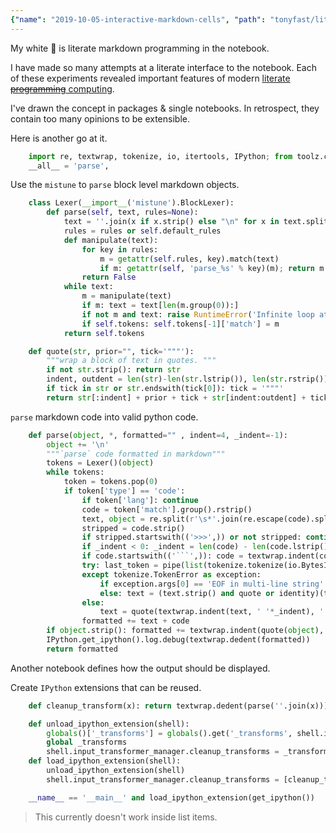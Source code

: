 ```yaml
---
{"name": "2019-10-05-interactive-markdown-cells", "path": "tonyfast/literacy", "modified_date": "October 14, 2019"}
---
```

My white 🐳 is literate markdown programming in the notebook.

I have made so many attempts at a literate interface to the notebook.  Each of these experiments revealed important features of modern [literate ~~programming~~ computing](http://blog.fperez.org/2013/04/literate-computing-and-computational.html).

I've drawn the concept in packages & single notebooks.  In retrospect, they contain too many opinions to be extensible.  

Here is another go at it.


```python
    import re, textwrap, tokenize, io, itertools, IPython; from toolz.curried import *
    __all__ = 'parse',
```

Use the `mistune` to `parse` block level markdown objects.


```python
    class Lexer(__import__('mistune').BlockLexer):
        def parse(self, text, rules=None):
            text = ''.join(x if x.strip() else "\n" for x in text.splitlines(True))
            rules = rules or self.default_rules
            def manipulate(text):
                for key in rules:
                    m = getattr(self.rules, key).match(text)
                    if m: getattr(self, 'parse_%s' % key)(m); return m
                return False  
            while text:
                m = manipulate(text)
                if m: text = text[len(m.group(0)):]
                if not m and text: raise RuntimeError('Infinite loop at: %s' % text)
                if self.tokens: self.tokens[-1]['match'] = m
            return self.tokens
```


```python
    def quote(str, prior="", tick='"""'):
        """wrap a block of text in quotes. """
        if not str.strip(): return str
        indent, outdent = len(str)-len(str.lstrip()), len(str.rstrip())
        if tick in str or str.endswith(tick[0]): tick = '"""'
        return str[:indent] + prior + tick + str[indent:outdent] + tick + ";" + str[outdent:]
```

`parse`  markdown code into valid python code.


```python
    def parse(object, *, formatted="" , indent=4, _indent=-1):
        object += '\n'
        """`parse` code formatted in markdown"""
        tokens = Lexer()(object)
        while tokens:
            token = tokens.pop(0)
            if token['type'] == 'code':
                if token['lang']: continue
                code = token['match'].group().rstrip()
                text, object = re.split(r'\s*'.join(re.escape(code).splitlines(True)), object)
                stripped = code.strip()
                if stripped.startswith(('>>>',)) or not stripped: continue # don't do anything for blank code.
                if _indent < 0: _indent = len(code) - len(code.lstrip())
                if code.startswith(('```',)): code = textwrap.indent(code.strip('`'), ' '*_indent)
                try: last_token = pipe(list(tokenize.tokenize(io.BytesIO(textwrap.dedent(formatted).encode('utf-8')).readline)),reversed, curry(itertools.dropwhile)(compose(complement(str.strip), operator.attrgetter('string'))), first)
                except tokenize.TokenError as exception:
                    if exception.args[0] == 'EOF in multi-line string': text = textwrap.indent(text, ' '*_indent)
                    else: text = (text.strip() and quote or identity)(text, ' '*_indent)
                else: 
                    text = quote(textwrap.indent(text, ' '*_indent), ' '*indent if last_token.string in {':'} else '' + ' '*(len(last_token.line) - len(last_token.line.lstrip())))
                formatted += text + code
        if object.strip(): formatted += textwrap.indent(quote(object), ' '*_indent)
        IPython.get_ipython().log.debug(textwrap.dedent(formatted))
        return formatted
```

Another notebook defines how the output should be displayed.

Create `IPython` extensions that can be reused.


```python
    def cleanup_transform(x): return textwrap.dedent(parse(''.join(x))).splitlines(True)

    def unload_ipython_extension(shell):
        globals()['_transforms'] = globals().get('_transforms', shell.input_transformer_manager.cleanup_transforms)
        global _transforms
        shell.input_transformer_manager.cleanup_transforms = _transforms
    def load_ipython_extension(shell):
        unload_ipython_extension(shell)
        shell.input_transformer_manager.cleanup_transforms = [cleanup_transform]

    __name__ == '__main__' and load_ipython_extension(get_ipython())
```

> This currently doesn't work inside list items.
